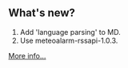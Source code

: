 ## What's new?

1. Add 'language parsing' to MD.
2. Use meteoalarm-rssapi-1.0.3.

[More info...](https://github.com/xlcnd/meteoalarmeu/issues?q=is%3Aissue+is%3Aopen+label%3Ainfo)
